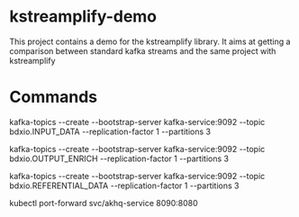 # kstreamplify-demo

This project contains a demo for the kstreamplify library. It aims at getting a comparison between standard kafka streams and the same project with kstreamplify

# Commands

kafka-topics --create --bootstrap-server kafka-service:9092 --topic bdxio.INPUT_DATA --replication-factor 1 --partitions 3

kafka-topics --create --bootstrap-server kafka-service:9092 --topic bdxio.OUTPUT_ENRICH --replication-factor 1 --partitions 3

kafka-topics --create --bootstrap-server kafka-service:9092 --topic bdxio.REFERENTIAL_DATA --replication-factor 1 --partitions 3

kubectl port-forward svc/akhq-service 8090:8080
